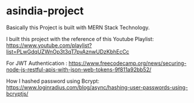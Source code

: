 # asindia-project

Basically this Project is built with MERN Stack Technology.

I built this project with the reference of this Youtube Playlist: https://www.youtube.com/playlist?list=PLwGdqUZWnOp3t3qT7pvAznwUDzKbhEcCc


For JWT Authentication : https://www.freecodecamp.org/news/securing-node-js-restful-apis-with-json-web-tokens-9f811a92bb52/

How  I hashed password using Bcrypt: https://www.loginradius.com/blog/async/hashing-user-passwords-using-bcryptjs/
